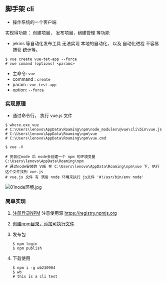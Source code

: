 ## 脚手架 cli

- 操作系统的一个客户端

实现得功能： 创建项目， 发布项目，组建管理 等功能

- jekins 等自动化发布工具 无法实现 本地的自动化， 以及 自动化进程 不容易捕获 统计等。


```shell
$ vue create vue-tet-app --force
# vue comand [options] <params>
```
- 主命令: `vue`
- command : `create`
- param : `vue-test-app`
- option: `--force`


### 实现原理

- 通过命令行， 执行 vue.js 文件 

```shell
$ where.exe vue
# C:\Users\lenovo\AppData\Roaming\npm\node_modules\@vue\cli\bin\vue.js
# C:\Users\lenovo\AppData\Roaming\npm\vue
# C:\Users\lenovo\AppData\Roaming\npm\vue.cmd

$ vue -V

# 安装过node 后 node会创建一个 npm 的环境变量 C:\Users\lenovo\AppData\Roaming\npm
# 通过node安装的 VUE 在 C:\Users\lenovo\AppData\Roaming\npm\vue 下, 执行这个文件找到 vue.js
# vue.js 文件 有 调用 node 环境来执行 js文件 '#!/usr/bin/env node'

```

![01node环境.jpg](./img/01node环境.jpg)

### 简单实现

1. [注册登录NPM](https://www.npmjs.com/settings/96weibin/packages) 注意使用源 https://registry.npmjs.org
2. [创建npm目录，添加可执行文件](./submd//创建npm包文件.md)
3. 发布包

    ```shell
    $ npm login
    $ npm publish
    ```
4. 下载使用
    
    ```shell
    $ npm i -g wb230904
    $ wb
    # this is a cli test
    ```
